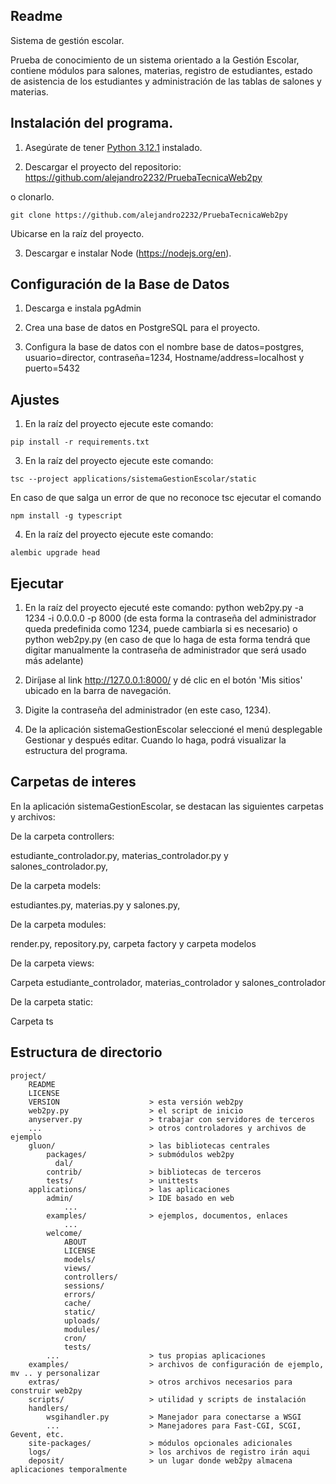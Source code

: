 
## Readme

Sistema de gestión escolar.

Prueba de conocimiento de un sistema orientado a la Gestión Escolar,  contiene módulos para salones, materias, registro de estudiantes, estado de asistencia de los estudiantes y administración de las tablas de salones y materias.  

## Instalación del programa.

1. Asegúrate de tener [Python 3.12.1](https://www.python.org/downloads/) instalado.

2. Descargar el proyecto del repositorio: https://github.com/alejandro2232/PruebaTecnicaWeb2py

o clonarlo.

`git clone https://github.com/alejandro2232/PruebaTecnicaWeb2py`

Ubicarse en la raíz del proyecto.

3. Descargar e instalar Node (https://nodejs.org/en).

## Configuración de la Base de Datos

1. Descarga e instala pgAdmin

2. Crea una base de datos en PostgreSQL para el proyecto.

3. Configura la base de datos con el nombre base de datos=postgres, usuario=director, contraseña=1234, Hostname/address=localhost y puerto=5432

## Ajustes

1. En la raíz del proyecto ejecute este comando:

`pip install -r requirements.txt`

3. En la raíz del proyecto ejecute este comando:

`tsc --project applications/sistemaGestionEscolar/static`

En caso de que salga un error de que no reconoce tsc ejecutar el comando 

`npm install -g typescript`

4. En la raíz del proyecto ejecute este comando:

`alembic upgrade head`

## Ejecutar

1. En la raíz del proyecto ejecuté este comando: python web2py.py -a 1234 -i 0.0.0.0 -p 8000 (de esta forma la contraseña del administrador queda predefinida como 1234, puede cambiarla si es necesario) o python web2py.py (en caso de que lo haga de esta forma tendrá que digitar manualmente la contraseña de administrador que será usado más adelante)

2. Diríjase al link http://127.0.0.1:8000/ y dé clic en el botón 'Mis sitios' ubicado en la barra de navegación.

3. Digite la contraseña del administrador (en este caso, 1234).

4. De la aplicación sistemaGestionEscolar seleccioné el menú desplegable Gestionar y después editar. Cuando lo haga, podrá visualizar la estructura del programa.

## Carpetas de interes 

En la aplicación sistemaGestionEscolar, se destacan las siguientes carpetas y archivos:

De la carpeta controllers:

estudiante_controlador.py, materias_controlador.py y salones_controlador.py,

De la carpeta models: 

estudiantes.py, materias.py y salones.py, 

De la carpeta modules: 

render.py, repository.py, carpeta factory y carpeta modelos

De la carpeta views:

Carpeta estudiante_controlador, materias_controlador y salones_controlador

De la carpeta static: 

Carpeta ts

## Estructura de directorio

    project/
        README
        LICENSE
        VERSION                    > esta versión web2py
        web2py.py                  > el script de inicio
        anyserver.py               > trabajar con servidores de terceros
        ...                        > otros controladores y archivos de ejemplo
        gluon/                     > las bibliotecas centrales
            packages/              > submódulos web2py
              dal/
            contrib/               > bibliotecas de terceros
            tests/                 > unittests
        applications/              > las aplicaciones
            admin/                 > IDE basado en web
                ...
            examples/              > ejemplos, documentos, enlaces
                ...
            welcome/               
                ABOUT
                LICENSE
                models/
                views/
                controllers/
                sessions/
                errors/
                cache/
                static/
                uploads/
                modules/
                cron/
                tests/
            ...                    > tus propias aplicaciones
        examples/                  > archivos de configuración de ejemplo, mv .. y personalizar
        extras/                    > otros archivos necesarios para construir web2py
        scripts/                   > utilidad y scripts de instalación
        handlers/
            wsgihandler.py         > Manejador para conectarse a WSGI
            ...                    > Manejadores para Fast-CGI, SCGI, Gevent, etc.
        site-packages/             > módulos opcionales adicionales
        logs/                      > los archivos de registro irán aqui
        deposit/                   > un lugar donde web2py almacena aplicaciones temporalmente


